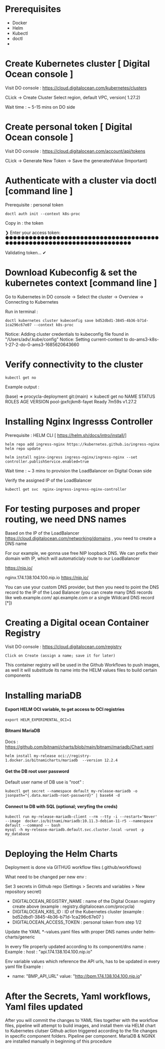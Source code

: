 # Prerequisites

- Docker 
- Helm 
- Kubectl 
- doctl 
- 
# Create Kubernetes cluster [ Digital Ocean console ] 

Visit DO console : https://cloud.digitalocean.com/kubernetes/clusters 

CLick ->  Create Cluster  Select region, default VPC, version( 1.27.2)

Wait time : ~ 5-15 mins on DO side

# Create  personal token [ Digital Ocean console ] 

Visit DO console : https://cloud.digitalocean.com/account/api/tokens

CLick ->  Generate New Token -> Save the generatedValue (Important)

# Authenticate with a cluster via doctl  [command line ] 

Prerequisite : personal token 


    doctl auth init --context k8s-proc

Copy  in : the token


❯ Enter your access token:  ●●●●●●●●●●●●●●●●●●●●●●●●●●●●●●●●●●●●●●●●●●●●●●●●●●●●●●●●●●●●●●●●●●●●●●●

Validating token... ✔

# Download Kubeconfig & set the kubernetes context [command line ] 

Go to Kubernetes in DO console -> Select the cluster -> Overview -> Connecting to Kubernetes


Run in terminal : 


    doctl kubernetes cluster kubeconfig save bd52dbd1-3845-4b36-b71d-1ca296c67e07 --context k8s-proc


Notice: Adding cluster credentials to kubeconfig file found in "/Users/adv/.kube/config"
Notice: Setting current-context to do-ams3-k8s-1-27-2-do-0-ams3-1685620643660



# Verify connectivity to the cluster

    kubectl get no

Example output : 

(base) ➜  procycla-deployment git:(main) ✗ kubectl get no
NAME                   STATUS   ROLES    AGE     VERSION
pool-jpxfcjkm8-fayet   Ready    <none>   7m59s   v1.27.2


# Installing Nginx Ingresss Controller

Prerequisite : HELM CLI [ https://helm.sh/docs/intro/install/]

    helm repo add ingress-nginx https://kubernetes.github.io/ingress-nginx
    helm repo update

    helm install nginx-ingress ingress-nginx/ingress-nginx --set controller.publishService.enabled=true

Wait time : ~ 3 mins to provision the LoadBalancer on Digital Ocean side 

Verify the assigned IP of the LoadBalancer

    kubectl get svc  nginx-ingress-ingress-nginx-controller

# For testing purposes and proper routing, we need DNS names

Based on the IP of the LoadBalancer https://cloud.digitalocean.com/networking/domains , you need to create a DNS name

For our example, we gonna use free NIP loopback DNS. We can prefix their domain with IP, which will automaticlaly route to our LoadBalancer

https://nip.io/

nginx.174.138.104.100.nip.io https://nip.io/

You can use your custom DNS provider, but then you need to point the DNS record to the IP of the Load Balancer (you can create many DNS records like web.example.com/ api.example.com or a single Wildcard DNS record [*])

# Creating a Digital ocean Container Registry 

Visit DO console : https://cloud.digitalocean.com/registry 


    Click on Create (assign a name; save it for later)

This container registry will be used in the Github Workflows to push images, as well it will substitude its name into the HELM values files to build certain components



# Installing mariaDB

#### Export HELM OCI variable, to get access to OCI registries


    export HELM_EXPERIMENTAL_OCI=1

#### Bitnami MariaDB

Docs : https://github.com/bitnami/charts/blob/main/bitnami/mariadb/Chart.yaml

    helm install my-release oci://registry-1.docker.io/bitnamicharts/mariadb  --version 12.2.4

####  Get the DB root user password

Default user name of DB use is "root" : 

    kubectl get secret --namespace default my-release-mariadb -o jsonpath="{.data.mariadb-root-password}" | base64 -d

#### Connect to DB with SQL (optional; veryfing the creds)

    kubectl run my-release-mariadb-client --rm --tty -i --restart='Never' --image  docker.io/bitnami/mariadb:10.11.3-debian-11-r5 --namespace default --command -- bash
    mysql -h my-release-mariadb.default.svc.cluster.local -uroot -p my_database



# Deploying the Helm Charts 

Deployment is done via GITHUG workflow files (.github/workflows) 

What need to be changed per new env : 

Set 3 secrets in Github repo (Settings > Secrets and variables > New repository secret)

- DIGITALOCEAN_REGISTRY_NAME : name of the Digital Ocean registry create above (example : registry.digitalocean.com/procycla) 
- DIGITALOCEAN_K8S_ID : ID of the Kubernetes cluster (example : bd52dbd1-3845-4b36-b71d-1ca296c67e07 )
- DIGITALOCEAN_ACCESS_TOKEN : personal token from step 1/2

Update the YAML *-values.yaml files with proper DNS names under helm-charts/generic

In every file properly updated according to its component/dns name : 
Example : 
    host : "api.174.138.104.100.nip.io"

Env variable values which reference the API urls, has to be updated in every yaml file
Example : 
 - name: "BMP_API_URL"
      value: "http://bpm.174.138.104.100.nip.io"

# After the Secrets, Yaml workflows, Yaml files updated

After you will commit the changes to YAML files together with the workflow files, pipeline will attempt to build images, and install them via HELM chart to Kubernetes clutser
Github action triggered according to the file changes in specific component folders. Pipeline per component. MariaDB & NGINX are installed manually in beginning of this procedure